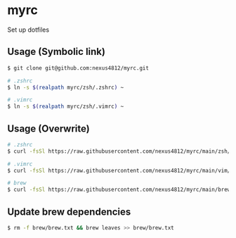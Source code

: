 # myrc
Set up dotfiles

## Usage (Symbolic link)
```bash 
$ git clone git@github.com:nexus4812/myrc.git

# .zshrc
$ ln -s $(realpath myrc/zsh/.zshrc) ~

# .vimrc
$ ln -s $(realpath myrc/zsh/.vimrc) ~
```

## Usage (Overwrite)
```bash
# .zshrc
$ curl -fsSl https://raw.githubusercontent.com/nexus4812/myrc/main/zsh/.zshrc >> ~/.zshrc

# .vimrc
$ curl -fsSl https://raw.githubusercontent.com/nexus4812/myrc/main/vim/.vimrc >> ~/.vimrc

# brew 
$ curl -fsSl https://raw.githubusercontent.com/nexus4812/myrc/main/brew/brew.txt | xargs -I {} brew install {}
```

## Update brew dependencies 
```bash
$ rm -f brew/brew.txt && brew leaves >> brew/brew.txt
```
